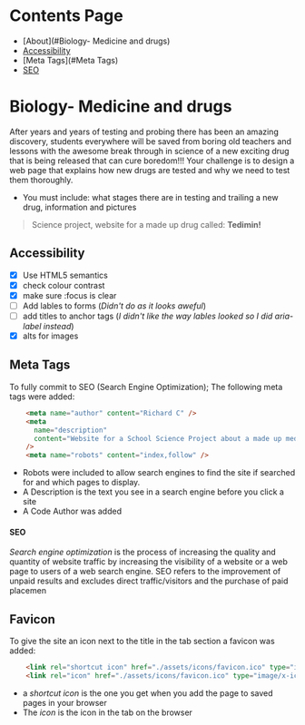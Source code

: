 # Contents Page
- [About](#Biology- Medicine and drugs)  
- [Accessibility](#Accessibility)
- [Meta Tags](#Meta Tags)  
- [SEO](#SEO) 










# Biology- Medicine and drugs

After years and years of testing and probing there has been an amazing discovery, students everywhere will be saved from boring old teachers and lessons with the awesome break through in science of  a new exciting drug that is being released that can cure boredom!!!
Your challenge is to design a web page that explains how new drugs are tested and why we need to test them thoroughly. 

- You must include: what stages there are in testing and trailing a new drug, information and pictures

> Science project, website for a made up drug called:
> **Tedimin!**

## Accessibility

- [x] Use HTML5 semantics
- [x] check colour contrast
- [x] make sure :focus is clear
- [ ] Add lables to forms       (_Didn't do as it looks aweful_)
- [ ] add titles to anchor tags (_I didn't like the way lables looked so I did aria-label instead_)
- [x] alts for images

## Meta Tags

To fully commit to SEO (Search Engine Optimization); The following meta tags were added: 
```HTML
    <meta name="author" content="Richard C" />
    <meta
      name="description"
      content="Website for a School Science Project about a made up medication called Tedimin"
    />
    <meta name="robots" content="index,follow" />
```
- Robots were included to allow search engines to find the site if searched for and which pages to display.
- A Description is the text you see in a search engine before you click a site
- A Code Author was added

#### SEO
_Search engine optimization_ is the process of increasing the quality and quantity of website traffic by increasing the visibility of a website or a web page to users of a web search engine. SEO refers to the improvement of unpaid results and excludes direct traffic/visitors and the purchase of paid placemen

## Favicon 

To give the site an icon next to the title in the tab section a favicon was added:
```HTML
    <link rel="shortcut icon" href="./assets/icons/favicon.ico" type="image/x-icon"/>
    <link rel="icon" href="./assets/icons/favicon.ico" type="image/x-icon" />
```
- a *shortcut icon* is the one you get when you add the page to saved pages in your browser
- The *icon* is the icon in the tab on the browser
